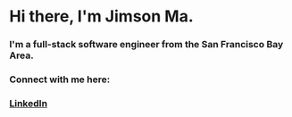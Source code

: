 # Hi there, I'm Jimson Ma.

### I'm a full-stack software engineer from the San Francisco Bay Area.

### Connect with me here:
### [LinkedIn](https://www.linkedin.com/in/jimson-ma-462197213/)

<!--
**jimsonm/jimsonm** is a ✨ _special_ ✨ repository because its `README.md` (this file) appears on your GitHub profile.

Here are some ideas to get you started:

- 🔭 I’m currently working on ...
- 🌱 I’m currently learning ...
- 👯 I’m looking to collaborate on ...
- 🤔 I’m looking for help with ...
- 💬 Ask me about ...
- 📫 How to reach me: ...
- 😄 Pronouns: ...
- ⚡ Fun fact: ...
-->
